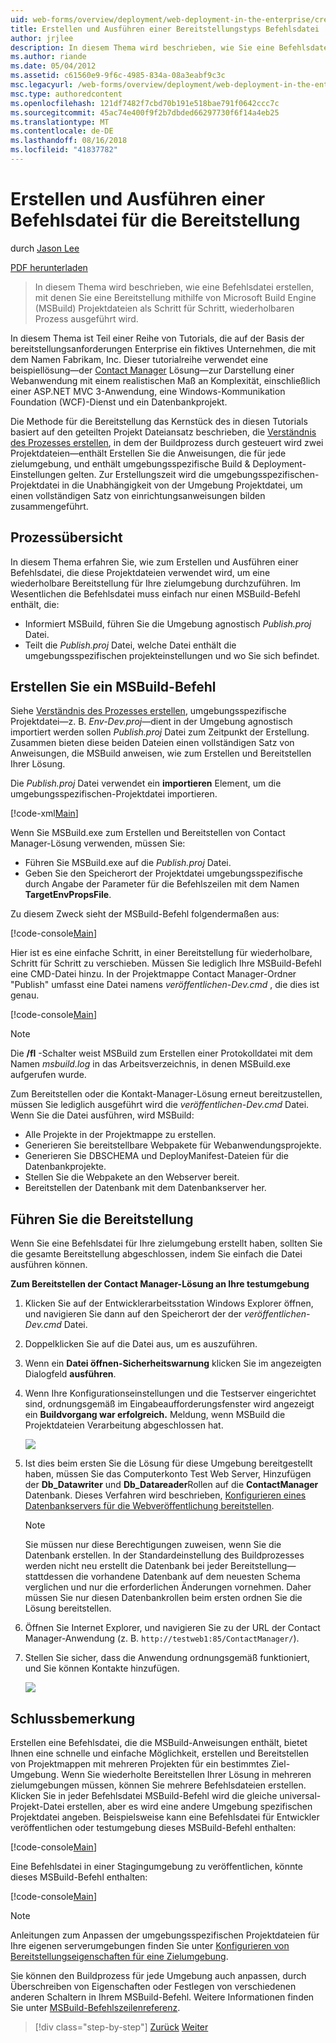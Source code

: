 ```yaml
---
uid: web-forms/overview/deployment/web-deployment-in-the-enterprise/creating-and-running-a-deployment-command-file
title: Erstellen und Ausführen einer Bereitstellungstyps Befehlsdatei | Microsoft-Dokumentation
author: jrjlee
description: In diesem Thema wird beschrieben, wie Sie eine Befehlsdatei erstellen, mit denen Sie eine Bereitstellung mithilfe von Microsoft Build Engine (MSBuild) Projektdateien als einen Schritt für Schritt, erneut ausführen...
ms.author: riande
ms.date: 05/04/2012
ms.assetid: c61560e9-9f6c-4985-834a-08a3eabf9c3c
msc.legacyurl: /web-forms/overview/deployment/web-deployment-in-the-enterprise/creating-and-running-a-deployment-command-file
msc.type: authoredcontent
ms.openlocfilehash: 121df7482f7cbd70b191e518bae791f0642ccc7c
ms.sourcegitcommit: 45ac74e400f9f2b7dbded66297730f6f14a4eb25
ms.translationtype: MT
ms.contentlocale: de-DE
ms.lasthandoff: 08/16/2018
ms.locfileid: "41837782"
---
```

<a name="creating-and-running-a-deployment-command-file"></a>Erstellen und Ausführen einer Befehlsdatei für die Bereitstellung
====================
durch [Jason Lee](https://github.com/jrjlee)

[PDF herunterladen](https://msdnshared.blob.core.windows.net/media/MSDNBlogsFS/prod.evol.blogs.msdn.com/CommunityServer.Blogs.Components.WeblogFiles/00/00/00/63/56/8130.DeployingWebAppsInEnterpriseScenarios.pdf)

> In diesem Thema wird beschrieben, wie eine Befehlsdatei erstellen, mit denen Sie eine Bereitstellung mithilfe von Microsoft Build Engine (MSBuild) Projektdateien als Schritt für Schritt, wiederholbaren Prozess ausgeführt wird.


In diesem Thema ist Teil einer Reihe von Tutorials, die auf der Basis der bereitstellungsanforderungen Enterprise ein fiktives Unternehmen, die mit dem Namen Fabrikam, Inc. Dieser tutorialreihe verwendet eine beispiellösung&#x2014;der [Contact Manager](the-contact-manager-solution.md) Lösung&#x2014;zur Darstellung einer Webanwendung mit einem realistischen Maß an Komplexität, einschließlich einer ASP.NET MVC 3-Anwendung, eine Windows-Kommunikation Foundation (WCF)-Dienst und ein Datenbankprojekt.

Die Methode für die Bereitstellung das Kernstück des in diesen Tutorials basiert auf den geteilten Projekt Dateiansatz beschrieben, die [Verständnis des Prozesses erstellen](understanding-the-build-process.md), in dem der Buildprozess durch gesteuert wird zwei Projektdateien&#x2014;enthält Erstellen Sie die Anweisungen, die für jede zielumgebung, und enthält umgebungsspezifische Build & Deployment-Einstellungen gelten. Zur Erstellungszeit wird die umgebungsspezifischen-Projektdatei in die Unabhängigkeit von der Umgebung Projektdatei, um einen vollständigen Satz von einrichtungsanweisungen bilden zusammengeführt.

## <a name="process-overview"></a>Prozessübersicht

In diesem Thema erfahren Sie, wie zum Erstellen und Ausführen einer Befehlsdatei, die diese Projektdateien verwendet wird, um eine wiederholbare Bereitstellung für Ihre zielumgebung durchzuführen. Im Wesentlichen die Befehlsdatei muss einfach nur einen MSBuild-Befehl enthält, die:

- Informiert MSBuild, führen Sie die Umgebung agnostisch *Publish.proj* Datei.
- Teilt die *Publish.proj* Datei, welche Datei enthält die umgebungsspezifischen projekteinstellungen und wo Sie sich befindet.

## <a name="create-an-msbuild-command"></a>Erstellen Sie ein MSBuild-Befehl

Siehe [Verständnis des Prozesses erstellen](understanding-the-build-process.md), umgebungsspezifische Projektdatei&#x2014;z. B. *Env-Dev.proj*&#x2014;dient in der Umgebung agnostisch importiert werden sollen *Publish.proj* Datei zum Zeitpunkt der Erstellung. Zusammen bieten diese beiden Dateien einen vollständigen Satz von Anweisungen, die MSBuild anweisen, wie zum Erstellen und Bereitstellen Ihrer Lösung.

Die *Publish.proj* Datei verwendet ein **importieren** Element, um die umgebungsspezifischen-Projektdatei importieren.


[!code-xml[Main](creating-and-running-a-deployment-command-file/samples/sample1.xml)]


Wenn Sie MSBuild.exe zum Erstellen und Bereitstellen von Contact Manager-Lösung verwenden, müssen Sie:

- Führen Sie MSBuild.exe auf die *Publish.proj* Datei.
- Geben Sie den Speicherort der Projektdatei umgebungsspezifische durch Angabe der Parameter für die Befehlszeilen mit dem Namen **TargetEnvPropsFile**.

Zu diesem Zweck sieht der MSBuild-Befehl folgendermaßen aus:


[!code-console[Main](creating-and-running-a-deployment-command-file/samples/sample2.cmd)]


Hier ist es eine einfache Schritt, in einer Bereitstellung für wiederholbare, Schritt für Schritt zu verschieben. Müssen Sie lediglich Ihre MSBuild-Befehl eine CMD-Datei hinzu. In der Projektmappe Contact Manager-Ordner "Publish" umfasst eine Datei namens *veröffentlichen-Dev.cmd* , die dies ist genau.


[!code-console[Main](creating-and-running-a-deployment-command-file/samples/sample3.cmd)]


> [!NOTE]
> Die **/fl** -Schalter weist MSBuild zum Erstellen einer Protokolldatei mit dem Namen *msbuild.log* in das Arbeitsverzeichnis, in denen MSBuild.exe aufgerufen wurde.


Zum Bereitstellen oder die Kontakt-Manager-Lösung erneut bereitzustellen, müssen Sie lediglich ausgeführt wird die *veröffentlichen-Dev.cmd* Datei. Wenn Sie die Datei ausführen, wird MSBuild:

- Alle Projekte in der Projektmappe zu erstellen.
- Generieren Sie bereitstellbare Webpakete für Webanwendungsprojekte.
- Generieren Sie DBSCHEMA und DeployManifest-Dateien für die Datenbankprojekte.
- Stellen Sie die Webpakete an den Webserver bereit.
- Bereitstellen der Datenbank mit dem Datenbankserver her.

## <a name="run-the-deployment"></a>Führen Sie die Bereitstellung

Wenn Sie eine Befehlsdatei für Ihre zielumgebung erstellt haben, sollten Sie die gesamte Bereitstellung abgeschlossen, indem Sie einfach die Datei ausführen können.

**Zum Bereitstellen der Contact Manager-Lösung an Ihre testumgebung**

1. Klicken Sie auf der Entwicklerarbeitsstation Windows Explorer öffnen, und navigieren Sie dann auf den Speicherort der der *veröffentlichen-Dev.cmd* Datei.
2. Doppelklicken Sie auf die Datei aus, um es auszuführen.
3. Wenn ein **Datei öffnen-Sicherheitswarnung** klicken Sie im angezeigten Dialogfeld **ausführen**.
4. Wenn Ihre Konfigurationseinstellungen und die Testserver eingerichtet sind, ordnungsgemäß im Eingabeaufforderungsfenster wird angezeigt ein **Buildvorgang war erfolgreich.** Meldung, wenn MSBuild die Projektdateien Verarbeitung abgeschlossen hat.

    ![](creating-and-running-a-deployment-command-file/_static/image1.png)
5. Ist dies beim ersten Sie die Lösung für diese Umgebung bereitgestellt haben, müssen Sie das Computerkonto Test Web Server, Hinzufügen der **Db\_Datawriter** und **Db\_Datareader**Rollen auf die **ContactManager** Datenbank. Dieses Verfahren wird beschrieben, [Konfigurieren eines Datenbankservers für die Webveröffentlichung bereitstellen](../configuring-server-environments-for-web-deployment/configuring-a-database-server-for-web-deploy-publishing.md).

    > [!NOTE]
    > Sie müssen nur diese Berechtigungen zuweisen, wenn Sie die Datenbank erstellen. In der Standardeinstellung des Buildprozesses werden nicht neu erstellt die Datenbank bei jeder Bereitstellung&#x2014;stattdessen die vorhandene Datenbank auf dem neuesten Schema verglichen und nur die erforderlichen Änderungen vornehmen. Daher müssen Sie nur diesen Datenbankrollen beim ersten ordnen Sie die Lösung bereitstellen.
6. Öffnen Sie Internet Explorer, und navigieren Sie zu der URL der Contact Manager-Anwendung (z. B. `http://testweb1:85/ContactManager/`).
7. Stellen Sie sicher, dass die Anwendung ordnungsgemäß funktioniert, und Sie können Kontakte hinzufügen.

    ![](creating-and-running-a-deployment-command-file/_static/image2.png)

## <a name="conclusion"></a>Schlussbemerkung

Erstellen eine Befehlsdatei, die die MSBuild-Anweisungen enthält, bietet Ihnen eine schnelle und einfache Möglichkeit, erstellen und Bereitstellen von Projektmappen mit mehreren Projekten für ein bestimmtes Ziel-Umgebung. Wenn Sie wiederholte Bereitstellen Ihrer Lösung in mehreren zielumgebungen müssen, können Sie mehrere Befehlsdateien erstellen. Klicken Sie in jeder Befehlsdatei MSBuild-Befehl wird die gleiche universal-Projekt-Datei erstellen, aber es wird eine andere Umgebung spezifischen Projektdatei angeben. Beispielsweise kann eine Befehlsdatei für Entwickler veröffentlichen oder testumgebung dieses MSBuild-Befehl enthalten:


[!code-console[Main](creating-and-running-a-deployment-command-file/samples/sample4.cmd)]


Eine Befehlsdatei in einer Stagingumgebung zu veröffentlichen, könnte dieses MSBuild-Befehl enthalten:


[!code-console[Main](creating-and-running-a-deployment-command-file/samples/sample5.cmd)]


> [!NOTE]
> Anleitungen zum Anpassen der umgebungsspezifischen Projektdateien für Ihre eigenen serverumgebungen finden Sie unter [Konfigurieren von Bereitstellungseigenschaften für eine Zielumgebung](../configuring-server-environments-for-web-deployment/configuring-deployment-properties-for-a-target-environment.md).


Sie können den Buildprozess für jede Umgebung auch anpassen, durch Überschreiben von Eigenschaften oder Festlegen von verschiedenen anderen Schaltern in Ihrem MSBuild-Befehl. Weitere Informationen finden Sie unter [MSBuild-Befehlszeilenreferenz](https://msdn.microsoft.com/library/ms164311.aspx).

> [!div class="step-by-step"]
> [Zurück](deploying-database-projects.md)
> [Weiter](manually-installing-web-packages.md)
